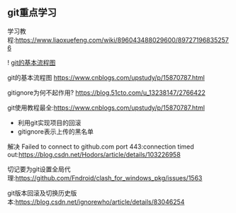 ## git重点学习
学习教程:https://www.liaoxuefeng.com/wiki/896043488029600/897271968352576

! [git的基本流程图](https://images.cnblogs.com/cnblogs_com/upstudy/2101984/o_220208040230_91-484624131.png)

git的基本流程图
https://www.cnblogs.com/upstudy/p/15870787.html

gitignore为何不起作用?
https://blog.51cto.com/u_13238147/2766422

git使用教程最全:https://www.cnblogs.com/upstudy/p/15870787.html

- 利用git实现项目的回滚
- gitignore表示上传的黑名单

解决 Failed to connect to github.com port 443:connection timed out:https://blog.csdn.net/Hodors/article/details/103226958

切记要为git设置全局代理:https://github.com/Fndroid/clash_for_windows_pkg/issues/1563

git版本回滚及切换历史版本:https://blog.csdn.net/ignorewho/article/details/83046254